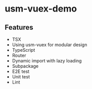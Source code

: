 # usm-vuex-demo

## Features

- TSX
- Using usm-vuex for modular design
- TypeScript
- Router
- Dynamic import with lazy loading
- Subpackage
- E2E test
- Unit test
- Lint
